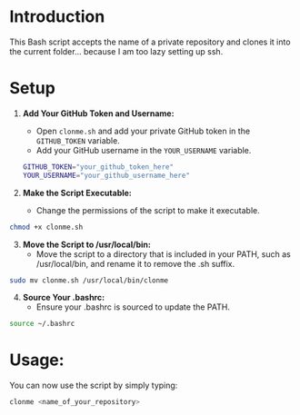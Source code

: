 # Introduction
This Bash script accepts the name of a private repository and clones it into the current folder... because I am too lazy setting up ssh. 

# Setup
1. **Add Your GitHub Token and Username:**
   - Open `clonme.sh` and add your private GitHub token in the `GITHUB_TOKEN` variable.
   - Add your GitHub username in the `YOUR_USERNAME` variable.
   ```bash
   GITHUB_TOKEN="your_github_token_here"
   YOUR_USERNAME="your_github_username_here"
   ```

2. **Make the Script Executable:**
   - Change the permissions of the script to make it executable.
  ```bash
  chmod +x clonme.sh
  ```

 3. **Move the Script to /usr/local/bin:**
    - Move the script to a directory that is included in your PATH, such as /usr/local/bin, and rename it to remove the .sh suffix.
  ```bash
  sudo mv clonme.sh /usr/local/bin/clonme
  ```

  4. **Source Your .bashrc:**
     - Ensure your .bashrc is sourced to update the PATH.
  ```bash
  source ~/.bashrc
  ```
# **Usage:**
You can now use the script by simply typing:
  ```bash
  clonme <name_of_your_repository>
  ```
